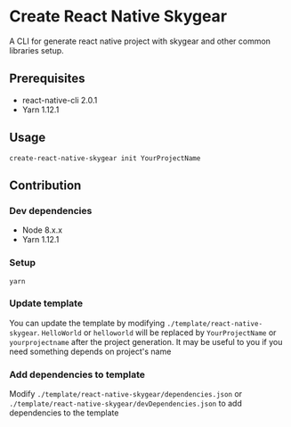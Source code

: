 # Create React Native Skygear

A CLI for generate react native project with skygear and other common libraries setup.

## Prerequisites
* react-native-cli 2.0.1
* Yarn 1.12.1

## Usage
```
create-react-native-skygear init YourProjectName
```

## Contribution
### Dev dependencies
* Node 8.x.x
* Yarn 1.12.1

### Setup
```
yarn
```

### Update template
You can update the template by modifying `./template/react-native-skygear`.
`HelloWorld` or `helloworld` will be replaced by `YourProjectName` or `yourprojectname` after the project generation. It may be useful to you if you need something depends on project's name

### Add dependencies to template
Modify `./template/react-native-skygear/dependencies.json` or `./template/react-native-skygear/devDependencies.json` to add dependencies to the template
